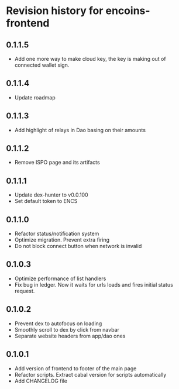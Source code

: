 # Revision history for encoins-frontend

## 0.1.1.5

* Add one more way to make cloud key, the key is making out of connected wallet sign.

## 0.1.1.4

* Update roadmap

## 0.1.1.3

* Add highlight of relays in Dao basing on their amounts

## 0.1.1.2

* Remove ISPO page and its artifacts

## 0.1.1.1

* Update dex-hunter to v0.0.100
* Set default token to ENCS

## 0.1.1.0

* Refactor status/notification system
* Optimize migration. Prevent extra firing
* Do not block connect button when network is invalid

## 0.1.0.3

* Optimize performance of list handlers
* Fix bug in ledger. Now it waits for urls loads and fires  initial status request.

## 0.1.0.2

* Prevent dex to autofocus on loading
* Smoothly scroll to dex by click from navbar
* Separate website headers from app/dao ones

## 0.1.0.1

* Add version of frontend to footer of the main page
* Refactor scripts. Extract cabal version for scripts automatically
* Add CHANGELOG file